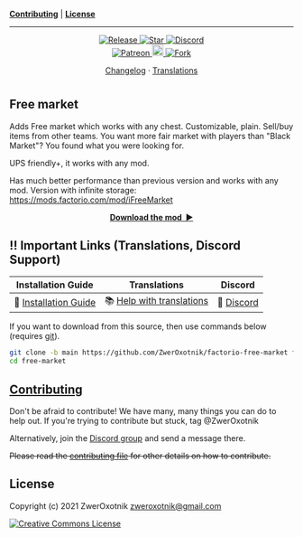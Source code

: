**[Contributing](#contributing)** |
**[License](#license)**

---

<!-- <p align="center">
  <img
    width="144"
    src="thumbnail.png"
    alt="thumbnail.png"
  />
</p> -->

<p align="center">
  <a href="https://github.com/ZwerOxotnik/factorio-free-market/tags">
    <img src="https://img.shields.io/github/tag/ZwerOxotnik/factorio-free-market.svg?label=Release&color=FF5500" alt="Release">
  </a>
  <a href="https://github.com/ZwerOxotnik/factorio-free-market/stargazers">
    <img src="https://img.shields.io/github/stars/ZwerOxotnik/factorio-free-market.svg?label=Stars&color=F08125" alt="Star">
  </a>
  <a href="https://discord.gg/YyJVUCa">
    <img src="https://discordapp.com/api/guilds/480103519769067542/widget.png?style=shield" alt="Discord">
  <br/>
  <a href="https://www.patreon.com/ZwerOxotnik">
    <img src="https://ionicabizau.github.io/badges/patreon.svg" alt="Patreon">
  <a href="https://ko-fi.com/zweroxotnik">
    <img src="https://www.buymeacoffee.com/assets/img/guidelines/download-assets-sm-2.svg" height="20" alt="Buy me a coffee">
  <a href="http://github.com/ZwerOxotnik/factorio-free-market/fork">
    <img src="https://img.shields.io/github/forks/ZwerOxotnik/factorio-free-market.svg?label=Forks&color=7889DD" alt="Fork">
  </a>
</p>

<p align="center">
  <a href="changelog.txt">Changelog</a>
  ·
  <a href="https://crowdin.com/project/factorio-mods-localization">Translations</a>
</p>

<h1></h1>

<!-- Put your "fancy" image/video here -->
<!-- <img
  src=""
  align="right"
/> -->

Free market
------------------------------

Adds Free market which works with any chest. Customizable, plain. Sell/buy items from other teams. You want more fair market with players than "Black Market"? You found what you were looking for.

UPS friendly+, it works with any mod.

Has much better performance than previous version and works with any mod.
Version with infinite storage: https://mods.factorio.com/mod/iFreeMarket

<p align="center">
  <a href="https://mods.factorio.com/mod/free-market"><strong>Download the mod&nbsp;&nbsp;▶</strong></a>
</p>

‼️ Important Links (Translations, Discord Support)
---------------------------------------------------------------

| Installation Guide | Translations | Discord |
| ------------------ | ------------ | ------- |
| 📖 [Installation Guide](https://wiki.factorio.com/index.php?title=Installing_Mods) | 📚 [Help with translations](https://crowdin.com/project/factorio-mods-localization) | 🦜 [Discord] |

If you want to download from this source, then use commands below (requires [git]).

```bash
git clone -b main https://github.com/ZwerOxotnik/factorio-free-market free-market
cd free-market
```

[Contributing](/CONTRIBUTING.md)
--------------------------------

Don't be afraid to contribute! We have many, many things you can do to help out. If you're trying to contribute but stuck, tag @ZwerOxotnik

Alternatively, join the [Discord group][Discord] and send a message there.

~~Please read the [contributing file](/CONTRIBUTING.md) for other details on how to contribute.~~

License
-------

Copyright (c) 2021 ZwerOxotnik <zweroxotnik@gmail.com>

<a rel="license" href="https://creativecommons.org/licenses/by-nc-nd/3.0/"><img alt="Creative Commons License" style="border-width:0" src="https://i.creativecommons.org/l/by-nc-nd/3.0/88x31.png" /></a>

[jq]: https://stedolan.github.io/jq/download/
[7z]: https://www.7-zip.org/download.html
[Discord]: https://discord.gg/YyJVUCa
[GitHub-page]: https://zweroxotnik.github.io/factorio-free-market/
[git]: https://git-scm.com/downloads
[factorio-mod-luacheck]: https://github.com/Roang-zero1/factorio-mod-luacheck
[sphinx]: https://www.sphinx-doc.org/en/master/
[EmmyLua-Annotations]: https://github.com/sumneko/lua-language-server/wiki/EmmyLua-Annotations
[m2r2]: https://github.com/crossnox/m2r2
[sphinx-rtd-theme]: https://github.com/readthedocs/sphinx_rtd_theme
[sphinx-lua]: https://github.com/boolangery/sphinx-lua
